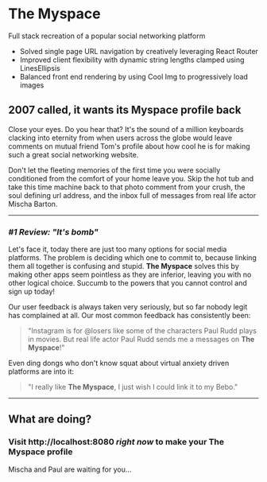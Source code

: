 # **The Myspace**

Full stack recreation of a popular social networking platform

- Solved single page URL navigation by creatively leveraging React Router
- Improved client flexibility with dynamic string lengths clamped using LinesEllipsis
- Balanced front end rendering by using Cool Img to progressively load images

## 2007 called, it wants its Myspace profile back

Close your eyes. Do you hear that? It's the sound of a million keyboards clacking into eternity from when users across the globe would leave comments on mutual friend Tom's profile about how cool he is for making such a great social networking website.

Don't let the fleeting memories of the first time you were socially conditioned from the comfort of your home leave you. Skip the hot tub and take this time machine back to that photo comment from your crush, the soul defining url address, and the inbox full of messages from real life actor Mischa Barton.

---

### *#1 Review: "It's bomb"*

Let's face it, today there are just too many options for social media platforms. The problem is deciding which one to commit to, because linking them all together is confusing and stupid. **The Myspace** solves this by making other apps seem pointless as they are inferior, leaving you with no other logical choice. Succumb to the powers that you cannot control and sign up today!

Our user feedback is always taken very seriously, but so far nobody legit has complained at all. Our most common feedback has consistently been:

> "Instagram is for @losers like some of the characters Paul Rudd plays in movies. But real life actor Paul Rudd sends me a messages on **The Myspace**!"

Even ding dongs who don't know squat about virtual anxiety driven platforms are into it:

> "I really like **The Myspace**, I just wish I could link it to my Bebo."

---

## What are doing?

### Visit http://localhost:8080 *right now* to make your **The Myspace** profile

Mischa and Paul are waiting for you...
